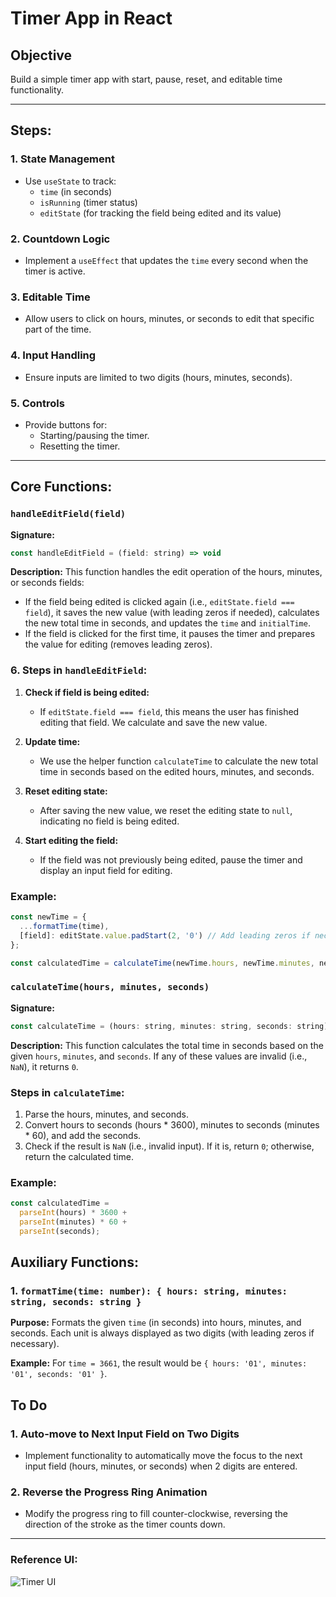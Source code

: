 # Timer App in React

## Objective  
Build a simple timer app with start, pause, reset, and editable time functionality.

---

## Steps:

### 1. **State Management**
   - Use `useState` to track:
     - `time` (in seconds)
     - `isRunning` (timer status)
     - `editState` (for tracking the field being edited and its value)

### 2. **Countdown Logic**
   - Implement a `useEffect` that updates the `time` every second when the timer is active.

### 3. **Editable Time**
   - Allow users to click on hours, minutes, or seconds to edit that specific part of the time.

### 4. **Input Handling**
   - Ensure inputs are limited to two digits (hours, minutes, seconds).

### 5. **Controls**
   - Provide buttons for:
     - Starting/pausing the timer.
     - Resetting the timer.

---

## Core Functions:

### `handleEditField(field)`
**Signature:**
```js
const handleEditField = (field: string) => void
```

**Description:**
This function handles the edit operation of the hours, minutes, or seconds fields:
- If the field being edited is clicked again (i.e., `editState.field === field`), it saves the new value (with leading zeros if needed), calculates the new total time in seconds, and updates the `time` and `initialTime`.
- If the field is clicked for the first time, it pauses the timer and prepares the value for editing (removes leading zeros).

### 6. **Steps in `handleEditField`:**
1. **Check if field is being edited:**
   - If `editState.field === field`, this means the user has finished editing that field. We calculate and save the new value.
   
2. **Update time:**
   - We use the helper function `calculateTime` to calculate the new total time in seconds based on the edited hours, minutes, and seconds.

3. **Reset editing state:**
   - After saving the new value, we reset the editing state to `null`, indicating no field is being edited.

4. **Start editing the field:**
   - If the field was not previously being edited, pause the timer and display an input field for editing.

### **Example:**
```js
const newTime = {
  ...formatTime(time), 
  [field]: editState.value.padStart(2, '0') // Add leading zeros if necessary
};

const calculatedTime = calculateTime(newTime.hours, newTime.minutes, newTime.seconds);
```

### `calculateTime(hours, minutes, seconds)`
**Signature:**
```js
const calculateTime = (hours: string, minutes: string, seconds: string) => number
```

**Description:**
This function calculates the total time in seconds based on the given `hours`, `minutes`, and `seconds`. If any of these values are invalid (i.e., `NaN`), it returns `0`.

### **Steps in `calculateTime`:**
1. Parse the hours, minutes, and seconds.
2. Convert hours to seconds (hours * 3600), minutes to seconds (minutes * 60), and add the seconds.
3. Check if the result is `NaN` (i.e., invalid input). If it is, return `0`; otherwise, return the calculated time.

### **Example:**
```js
const calculatedTime = 
  parseInt(hours) * 3600 + 
  parseInt(minutes) * 60 + 
  parseInt(seconds);
```

## Auxiliary Functions:

### 1. `formatTime(time: number): { hours: string, minutes: string, seconds: string }`
**Purpose:**
Formats the given `time` (in seconds) into hours, minutes, and seconds. Each unit is always displayed as two digits (with leading zeros if necessary).

**Example:**
For `time = 3661`, the result would be `{ hours: '01', minutes: '01', seconds: '01' }`.

## To Do

### 1. Auto-move to Next Input Field on Two Digits
- Implement functionality to automatically move the focus to the next input field (hours, minutes, or seconds) when 2 digits are entered.

### 2. Reverse the Progress Ring Animation
- Modify the progress ring to fill counter-clockwise, reversing the direction of the stroke as the timer counts down.

---

### Reference UI:

![Timer UI](https://utfs.io/f/A8JZzw0Laf9jIdtTO6cePx23SwhNWToiuOQZjdtg8BmYU5GK)
